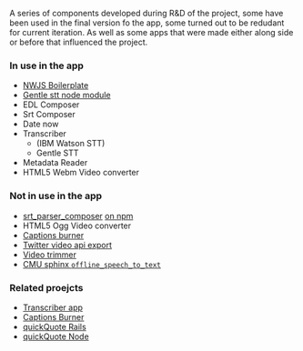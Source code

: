 

A series of components developed during R&D of the project, some have been used in the final version fo the app, some turned out to be redudant for current iteration. 
As well as some apps that were made either along side or before that influenced the project.

### In use in the app 

- [NWJS Boilerplate](https://github.com/pietrop/nwjs_boilerplate)
- [Gentle stt node module](https://github.com/OpenNewsLabs/gentle_stt_node)
- EDL Composer
- Srt Composer
- Date now
- Transcriber 
	- (IBM Watson STT)
	- Gentle STT
- Metadata Reader
- HTML5 Webm Video converter


### Not in use in the app 

- [srt_parser_composer](https://github.com/pietrop/srtParserComposer) [on npm](https://www.npmjs.com/package/srt_parser_composer)
- HTML5 Ogg Video converter 
- [Captions burner](https://voxmedia.github.io/captions_burner/)
- [Twitter video api export](https://github.com/pietrop/quickQuoteNode/tree/master/lib/interactive_video_components/export/twitter_video)
- [Video trimmer](https://github.com/pietrop/quickQuoteNode/blob/master/lib/interactive_video_components/export/twitter_video/trim_video.js)
- [CMU sphinx `offline_speech_to_text`](https://github.com/OpenNewsLabs/offline_speech_to_text)


### Related proejcts
- [Transcriber app](https://voxmedia.github.io/Transcriber/)
- [Captions Burner](http://voxmedia.github.io/captions_burner/)
- [quickQuote Rails](http://times.github.io/quickQuote/)
- [quickQuote Node](https://github.com/pietrop/quickQuoteNode)